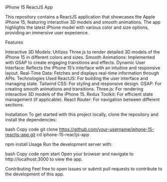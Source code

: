 iPhone 15 ReactJS App

This repository contains a ReactJS application that showcases the Apple iPhone 15, featuring interactive 3D models and smooth animations. The app highlights the latest iPhone model with various color and size options, providing an immersive user experience.

Features

Interactive 3D Models: Utilizes Three.js to render detailed 3D models of the iPhone 15 in different colors and sizes.
Smooth Animations: Implemented with GSAP to create engaging transitions and effects.
Dynamic User Interface: Reflects the iPhone 15’s interface with an intuitive and responsive layout.
Real-Time Data: Fetches and displays real-time information through APIs.
Technologies Used
ReactJS: For building the user interface and managing state.
Tailwind CSS: For styling and responsive design.
GSAP: For creating smooth animations and transitions.
Three.js: For rendering interactive 3D models of the iPhone 15.
Redux Toolkit: For efficient state management (if applicable).
React Router: For navigation between different sections.

Installation
To get started with this project locally, clone the repository and install the dependencies:

bash
Copy code
git clone https://github.com/your-username/iphone-15-reactjs-app.git
cd iphone-15-reactjs-app

npm install
Usage
Run the development server with:

bash
Copy code
npm start
Open your browser and navigate to http://localhost:3000 to view the app.

Contributing
Feel free to open issues or submit pull requests to contribute to the development of this app.
